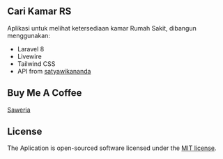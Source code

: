 ## Cari Kamar RS

Aplikasi untuk melihat ketersediaan kamar Rumah Sakit, dibangun menggunakan:

- Laravel 8
- Livewire
- Tailwind CSS
- API from [satyawikananda](https://github.com/satyawikananda/rs-bed-covid-indo-api/)

## Buy Me A Coffee

[Saweria](https://saweria.co/renonugraha)

## License

The Aplication is open-sourced software licensed under the [MIT license](https://opensource.org/licenses/MIT).